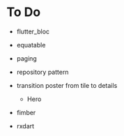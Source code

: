 # To Do

* flutter_bloc
* equatable
* paging
* repository pattern
* transition poster from tile to details
  * Hero

* fimber
* rxdart
